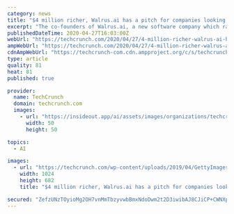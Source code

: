 ```yaml
---
category: news
title: "$4 million richer, Walrus.ai has a pitch for companies looking for QA-testing tools"
excerpt: "The co-founders of Walrus.ai, a new software company which raised $4 million in a new round of financing fro Homebrew, Felicis Ventures and Leadout Capital, started their business with one problem. Jake Marsh,"
publishedDateTime: 2020-04-27T16:03:00Z
webUrl: "https://techcrunch.com/2020/04/27/4-million-richer-walrus-ai-has-a-pitch-for-companies-looking-for-qa-testing-tools/"
ampWebUrl: "https://techcrunch.com/2020/04/27/4-million-richer-walrus-ai-has-a-pitch-for-companies-looking-for-qa-testing-tools/amp/"
cdnAmpWebUrl: "https://techcrunch-com.cdn.ampproject.org/c/s/techcrunch.com/2020/04/27/4-million-richer-walrus-ai-has-a-pitch-for-companies-looking-for-qa-testing-tools/amp/"
type: article
quality: 81
heat: 81
published: true

provider:
  name: TechCrunch
  domain: techcrunch.com
  images:
    - url: "https://insideout.app/ai/assets/images/organizations/techcrunch.com-50x50.jpg"
      width: 50
      height: 50

topics:
  - AI

images:
  - url: "https://techcrunch.com/wp-content/uploads/2019/04/GettyImages-1134031847.jpg?w=1024"
    width: 1024
    height: 682
    title: "$4 million richer, Walrus.ai has a pitch for companies looking for QA-testing tools"

secured: "ZefzUNzTOyioMg2OH7vnMmTbzyvwbBmxNdoDwm2t2D3iwibAJ8CJiCP+CWNXpBH/S9UyoGIeV+15vg0VCBHMuALRSP+N9U4UlLGJMFrf56Ek9dFJDKGDX8ovcsE5TNMlXW9MgNwPgnPnlyuEBSTW10YimpPcfGxWjKZ7FU4MZLufRnZ/PYd5CrTQFcwMtkweyWpjqD0OyqaxjrbFMJ+bzkqQHkoWu3tHZf070M/hQhhPbABsf9zBrq9xNAuRuSHevHOnw0G+d0gHaWYMErhKB4TspkTtzsa+NFinjEzKF1iS3D/aMB8Ks+01hVsTpVk146OcULug/FUiGQkKNtIIG/Hjivd3WwQxRT0uo3V31mnusJ2soKlZ1QbiXxEpuIe3s5fIG5MpCn9UqUOUHfHyUyB+8skHd7QT5seIao1nf3vLtPfGccFbL9wTuoQ6wmNzW8kTem5j25vqrZyal4gY3TqmsejXUtcUJvHk0FYRQlc=;bJPXDnpLOXXr+jm12h8zLA=="
---
```


